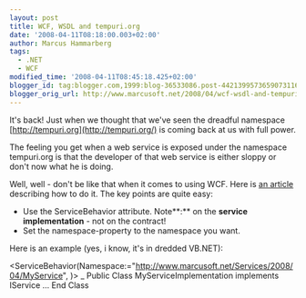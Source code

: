 ```yaml
---
layout: post
title: WCF, WSDL and tempuri.org
date: '2008-04-11T08:18:00.003+02:00'
author: Marcus Hammarberg
tags:
  - .NET
  - WCF
modified_time: '2008-04-11T08:45:18.425+02:00'
blogger_id: tag:blogger.com,1999:blog-36533086.post-4421399573659073116
blogger_orig_url: http://www.marcusoft.net/2008/04/wcf-wsdl-and-tempuriorg.html
---
```


It's
back! Just when we thought that we've seen the dreadful namespace
[http://tempuri.org](http://tempuri.org/) is coming back at us with full
power.

The feeling you get when a web service is exposed under the namespace
tempuri.org is that the developer of that web service is either sloppy
or don't now what he is doing.

Well, well - don't be like that when it comes to using WCF. Here is [an
article](http://www.pluralsight.com/blogs/kirillg/archive/2006/06/18/28380.aspx)
describing how to do it. The key points are quite easy:

- Use the ServiceBehavior attribute. Note**:** on the **service
    implementation** - not on the contract!
- Set the namespace-property to the namespace you want.

Here is an example (yes, i know, it's in dredded VB.NET):

\<ServiceBehavior(Namespace:="http://www.marcusoft.net/Services/2008/04/MyService",
)\> \_
Public Class MyServiceImplementation
implements IService
...
End Class
